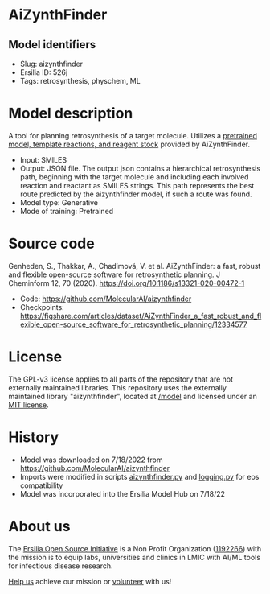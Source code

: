 # AiZynthFinder
## Model identifiers
- Slug: aizynthfinder
- Ersilia ID: 526j
- Tags: retrosynthesis, physchem, ML

# Model description
A tool for planning retrosynthesis of a target molecule. Utilizes a [pretrained model, template reactions, and reagent stock](https://figshare.com/articles/dataset/AiZynthFinder_a_fast_robust_and_flexible_open-source_software_for_retrosynthetic_planning/12334577) provided by AiZynthFinder.
- Input: SMILES
- Output: JSON file. The output json contains a hierarchical retrosynthesis path, beginning with the target molecule and including each involved reaction and reactant as SMILES strings. This path represents the best route predicted by the aizynthfinder model, if such a route was found.
- Model type: Generative
- Mode of training: Pretrained

# Source code
Genheden, S., Thakkar, A., Chadimová, V. et al. AiZynthFinder: a fast, robust and flexible open-source software for retrosynthetic planning. J Cheminform 12, 70 (2020). https://doi.org/10.1186/s13321-020-00472-1
- Code: https://github.com/MolecularAI/aizynthfinder
- Checkpoints: https://figshare.com/articles/dataset/AiZynthFinder_a_fast_robust_and_flexible_open-source_software_for_retrosynthetic_planning/12334577

# License
The GPL-v3 license applies to all parts of the repository that are not externally maintained libraries. This repository uses the externally maintained library "aizynthfinder", located at [/model](https://github.com/ersilia-os/eos526j/tree/main/model) and licensed under an [MIT license](https://github.com/ersilia-os/eos526j/blob/main/model/framework/aizynthfinder/LICENSE).

# History 
- Model was downloaded on 7/18/2022 from https://github.com/MolecularAI/aizynthfinder
- Imports were modified in scripts [aizynthfinder.py](https://github.com/ersilia-os/eos526j/blob/main/model/framework/aizynthfinder/aizynthfinder/aizynthfinder.py) and [logging.py](https://github.com/ersilia-os/eos526j/blob/main/model/framework/aizynthfinder/aizynthfinder/utils/logging.py) for eos compatibility
- Model was incorporated into the Ersilia Model Hub on 7/18/22

# About us
The [Ersilia Open Source Initiative](https://ersilia.io) is a Non Profit Organization ([1192266](https://register-of-charities.charitycommission.gov.uk/charity-search/-/charity-details/5170657/full-print)) with the mission is to equip labs, universities and clinics in LMIC with AI/ML tools for infectious disease research.

[Help us](https://www.ersilia.io/donate) achieve our mission or [volunteer](https://www.ersilia.io/volunteer) with us!
